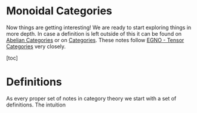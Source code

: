 # Monoidal Categories

Now things are getting interesting! We are ready to start exploring things in more depth. In case a definition is left outside of this it can be found on [Abelian Categories](../Categories/Abelian_Categories.md) or on [Categories](../Categories/Categories.md). These notes follow [EGNO - Tensor Categories](https://math.mit.edu/~etingof/egnobookfinal.pdf) very closely.

[toc]



# Definitions

As every proper set of notes in category theory we start with a set of definitions. The intuition